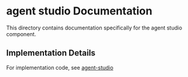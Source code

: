 # agent studio Documentation

This directory contains documentation specifically for the agent studio component.

## Implementation Details

For implementation code, see [agent-studio](../../src/agent-studio)
